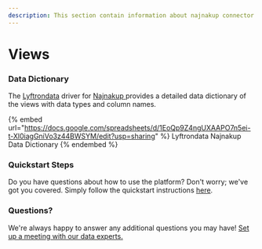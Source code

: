 ```yaml
---
description: This section contain information about najnakup connector views information
---
```


# Views

### Data Dictionary

The [Lyftrondata](https://www.lyftrondata.com/) driver for [Najnakup](https://www.lyftrondata.com/integration/Najnakup/)[ ](https://www.lyftrondata.com/integration/najnakup/)provides a detailed data dictionary of the views with data types and column names.

{% embed url="https://docs.google.com/spreadsheets/d/1EoQp9Z4ngUXAAPO7n5ei-t-Xl0iagGniVo3z44BWSYM/edit?usp=sharing" %}
Lyftrondata Najnakup Data Dictionary
{% endembed %}

### Quickstart Steps

Do you have questions about how to use the platform? Don't worry; we've got you covered. Simply follow the quickstart instructions [here](../../../../quickstart-steps.md).

### Questions? <a href="#questions" id="questions"></a>

We're always happy to answer any additional questions you may have! [Set up a meeting with our data experts.](https://www.lyftrondata.com/book-a-meeting/)


